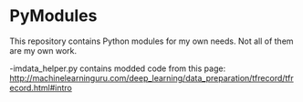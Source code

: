 # PyModules

This repository contains Python modules for my own needs. Not all of them are my own work.

-imdata_helper.py contains modded code from this page: http://machinelearninguru.com/deep_learning/data_preparation/tfrecord/tfrecord.html#intro

